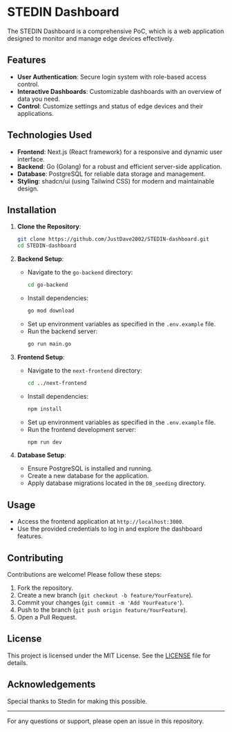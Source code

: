 
# STEDIN Dashboard

The STEDIN Dashboard is a comprehensive PoC, which is a web application designed to monitor and manage edge devices effectively.

## Features

- **User Authentication**: Secure login system with role-based access control.
- **Interactive Dashboards**: Customizable dashboards with an overview of data you need.
- **Control**: Customize settings and status of edge devices and their applications.


## Technologies Used

- **Frontend**: Next.js (React framework) for a responsive and dynamic user interface.
- **Backend**: Go (Golang) for a robust and efficient server-side application.
- **Database**: PostgreSQL for reliable data storage and management.
- **Styling**: shadcn/ui (using Tailwind CSS) for modern and maintainable design.

## Installation

1. **Clone the Repository**:
   ```bash
   git clone https://github.com/JustDave2002/STEDIN-dashboard.git
   cd STEDIN-dashboard
   ```

2. **Backend Setup**:
   - Navigate to the `go-backend` directory:
     ```bash
     cd go-backend
     ```
   - Install dependencies:
     ```bash
     go mod download
     ```
   - Set up environment variables as specified in the `.env.example` file.
   - Run the backend server:
     ```bash
     go run main.go
     ```

3. **Frontend Setup**:
   - Navigate to the `next-frontend` directory:
     ```bash
     cd ../next-frontend
     ```
   - Install dependencies:
     ```bash
     npm install
     ```
   - Set up environment variables as specified in the `.env.example` file.
   - Run the frontend development server:
     ```bash
     npm run dev
     ```

4. **Database Setup**:
   - Ensure PostgreSQL is installed and running.
   - Create a new database for the application.
   - Apply database migrations located in the `DB_seeding` directory.

## Usage

- Access the frontend application at `http://localhost:3000`.
- Use the provided credentials to log in and explore the dashboard features.


## Contributing

Contributions are welcome! Please follow these steps:

1. Fork the repository.
2. Create a new branch (`git checkout -b feature/YourFeature`).
3. Commit your changes (`git commit -m 'Add YourFeature'`).
4. Push to the branch (`git push origin feature/YourFeature`).
5. Open a Pull Request.

## License

This project is licensed under the MIT License. See the [LICENSE](LICENSE) file for details.

## Acknowledgements

Special thanks to Stedin for making this possible.

---

For any questions or support, please open an issue in this repository.


